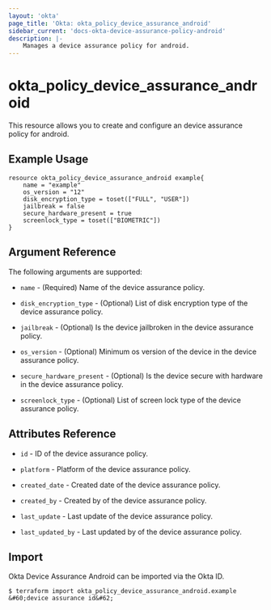 ```yaml
---
layout: 'okta'
page_title: 'Okta: okta_policy_device_assurance_android'
sidebar_current: 'docs-okta-device-assurance-policy-android'
description: |-
    Manages a device assurance policy for android.
---
```


# okta_policy_device_assurance_android

This resource allows you to create and configure an device assurance policy for android.

## Example Usage

```hcl
resource okta_policy_device_assurance_android example{
    name = "example"
    os_version = "12"
    disk_encryption_type = toset(["FULL", "USER"])
    jailbreak = false
    secure_hardware_present = true
    screenlock_type = toset(["BIOMETRIC"])
}
```

## Argument Reference

The following arguments are supported:

- `name` - (Required) Name of the device assurance policy.

- `disk_encryption_type` - (Optional) List of disk encryption type of the device assurance policy.

- `jailbreak` - (Optional)  Is the device jailbroken in the device assurance policy.

- `os_version` - (Optional) Minimum os version of the device in the device assurance policy.

- `secure_hardware_present` - (Optional) Is the device secure with hardware in the device assurance policy.

- `screenlock_type` - (Optional) List of screen lock type of the device assurance policy.

## Attributes Reference

- `id` - ID of the device assurance policy.

- `platform` - Platform of the device assurance policy.

- `created_date` - Created date of the device assurance policy.

- `created_by` - Created by of the device assurance policy.

- `last_update` - Last update of the device assurance policy.

- `last_updated_by` - Last updated by of the device assurance policy.

## Import

Okta Device Assurance Android can be imported via the Okta ID.

```
$ terraform import okta_policy_device_assurance_android.example &#60;device assurance id&#62;
```